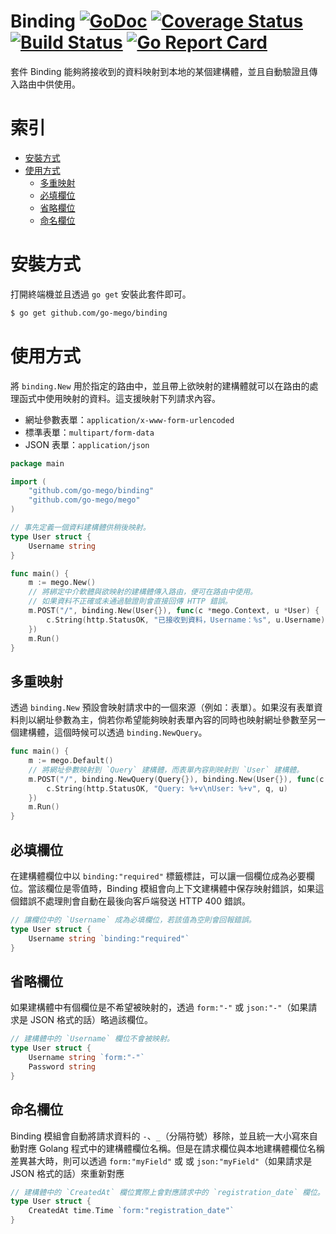 # Binding [![GoDoc](https://godoc.org/github.com/go-mego/binding?status.svg)](https://godoc.org/github.com/go-mego/binding) [![Coverage Status](https://coveralls.io/repos/github/go-mego/binding/badge.svg?branch=master)](https://coveralls.io/github/go-mego/binding?branch=master) [![Build Status](https://travis-ci.org/go-mego/binding.svg?branch=master)](https://travis-ci.org/go-mego/binding) [![Go Report Card](https://goreportcard.com/badge/github.com/go-mego/binding)](https://goreportcard.com/report/github.com/go-mego/binding)

套件 Binding 能夠將接收到的資料映射到本地的某個建構體，並且自動驗證且傳入路由中供使用。

# 索引

* [安裝方式](#安裝方式)
* [使用方式](#使用方式)
	* [多重映射](#多重映射)
	* [必填欄位](#必填欄位)
	* [省略欄位](#省略欄位)
	* [命名欄位](#命名欄位)

# 安裝方式

打開終端機並且透過 `go get` 安裝此套件即可。

```bash
$ go get github.com/go-mego/binding
```

# 使用方式

將 `binding.New` 用於指定的路由中，並且帶上欲映射的建構體就可以在路由的處理函式中使用映射的資料。這支援映射下列請求內容。

* 網址參數表單：`application/x-www-form-urlencoded`
* 標準表單：`multipart/form-data`
* JSON 表單：`application/json`

```go
package main

import (
	"github.com/go-mego/binding"
	"github.com/go-mego/mego"
)

// 事先定義一個資料建構體供稍後映射。
type User struct {
	Username string
}

func main() {
	m := mego.New()
	// 將綁定中介軟體與欲映射的建構體傳入路由，便可在路由中使用。
	// 如果資料不正確或未通過驗證則會直接回傳 HTTP 錯誤。
	m.POST("/", binding.New(User{}), func(c *mego.Context, u *User) {
		c.String(http.StatusOK, "已接收到資料，Username：%s", u.Username)
	})
	m.Run()
}
```

## 多重映射

透過 `binding.New` 預設會映射請求中的一個來源（例如：表單）。如果沒有表單資料則以網址參數為主，倘若你希望能夠映射表單內容的同時也映射網址參數至另一個建構體，這個時候可以透過 `binding.NewQuery`。

```go
func main() {
	m := mego.Default()
	// 將網址參數映射到 `Query` 建構體，而表單內容則映射到 `User` 建構體。
	m.POST("/", binding.NewQuery(Query{}), binding.New(User{}), func(c *mego.Context, q *Query, u *User) {
		c.String(http.StatusOK, "Query: %+v\nUser: %+v", q, u)
	})
	m.Run()
}
```

## 必填欄位

在建構體欄位中以 `binding:"required"` 標籤標註，可以讓一個欄位成為必要欄位。當該欄位是零值時，Binding 模組會向上下文建構體中保存映射錯誤，如果這個錯誤不處理則會自動在最後向客戶端發送 HTTP 400 錯誤。

```go
// 讓欄位中的 `Username` 成為必填欄位，若該值為空則會回報錯誤。
type User struct {
	Username string `binding:"required"`
}
```

## 省略欄位

如果建構體中有個欄位是不希望被映射的，透過 `form:"-"` 或 `json:"-"`（如果請求是 JSON 格式的話）略過該欄位。

```go
// 建構體中的 `Username` 欄位不會被映射。
type User struct {
	Username string `form:"-"`
	Password string
}
```

## 命名欄位

Binding 模組會自動將請求資料的 `-`、`_`（分隔符號）移除，並且統一大小寫來自動對應 Golang 程式中的建構體欄位名稱。但是在請求欄位與本地建構體欄位名稱差異甚大時，則可以透過 `form:"myField"` 或 或 `json:"myField"`（如果請求是 JSON 格式的話）來重新對應

```go
// 建構體中的 `CreatedAt` 欄位實際上會對應請求中的 `registration_date` 欄位。
type User struct {
	CreatedAt time.Time `form:"registration_date"`
}
```